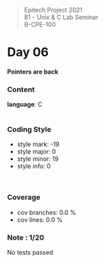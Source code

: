 > Epitech Project 2021 <br>
> B1 - Unix & C Lab Seminar<br>
> B-CPE-100

# Day 06
#### Pointers are back

### Content
**language**: C<br>
<br>

### Coding Style
- style mark: -19
- style major: 0
- style minor: 19
- style info: 0
<br>

### Coverage
- cov branches: 0.0 % 
- cov lines: 0.0 % 

### Note : 1/20
No tests passed